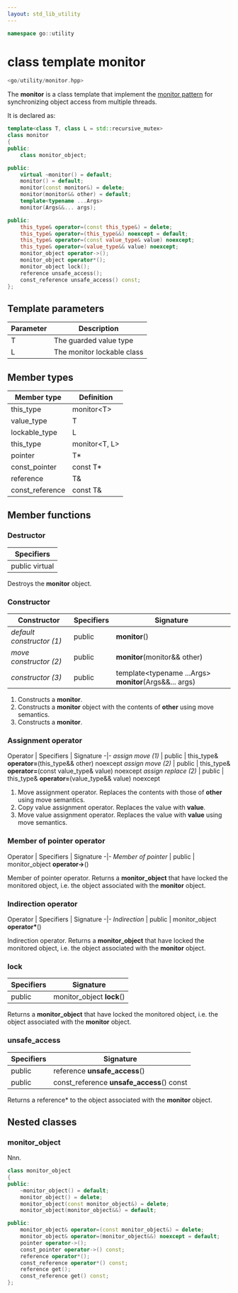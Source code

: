 ```yaml
---
layout: std_lib_utility
---
```


```c++
namespace go::utility
```

# class template monitor

```c++
<go/utility/monitor.hpp>
```

The **monitor** is a class template that implement the [monitor pattern](https://en.wikipedia.org/wiki/Monitor_%28synchronization%29)
for synchronizing object access from multiple threads.

It is declared as:

```c++
template<class T, class L = std::recursive_mutex>
class monitor
{
public:
    class monitor_object;

public:
    virtual ~monitor() = default;
    monitor() = default;
    monitor(const monitor&) = delete;
    monitor(monitor&& other) = default;
    template<typename ...Args>
    monitor(Args&&... args);

public:
    this_type& operator=(const this_type&) = delete;
    this_type& operator=(this_type&&) noexcept = default;
    this_type& operator=(const value_type& value) noexcept;
    this_type& operator=(value_type&& value) noexcept;
    monitor_object operator->();
    monitor_object operator*();
    monitor_object lock();
    reference unsafe_access();
    const_reference unsafe_access() const;
};
```

## Template parameters

Parameter | Description
-|-
T | The guarded value type
L | The monitor lockable class

## Member types

Member type | Definition
-|-
this_type | monitor\<T>
value_type | T
lockable_type | L
this_type | monitor<T, L>
pointer | T*
const_pointer | const T*
reference | T&
const_reference | const T&

## Member functions

### Destructor

Specifiers |
-|
public virtual |

Destroys the **monitor** object.

### Constructor

Constructor | Specifiers | Signature
-|-|-
*default constructor (1)* | public | **monitor**()
*move constructor (2)* | public | **monitor**(monitor&& other)
*constructor (3)* | public | template<typename ...Args> **monitor**(Args&&... args)

1. Constructs a **monitor**.
2. Constructs a **monitor** object with the contents of **other** using move semantics.
3. Constructs a **monitor**.

### Assignment operator

Operator | Specifiers | Signature
-|-
*assign move (1)* | public | this_type& **operator=**(this_type&& other) noexcept
*assign move (2)* | public | this_type& **operator=**(const value_type& value) noexcept
*assign replace (2)* | public | this_type& **operator=**(value_type&& value) noexcept

1. Move assignment operator. Replaces the contents with those of **other** using move semantics.
2. Copy value assignment operator. Replaces the value with **value**.
3. Move value assignment operator. Replaces the value with **value** using move semantics.

### Member of pointer operator

Operator | Specifiers | Signature
-|-
*Member of pointer* | public | monitor_object **operator->**()

Member of pointer operator. Returns a **monitor_object** that
have locked the monitored object, i.e. the object associated
with the **monitor** object.

### Indirection operator

Operator | Specifiers | Signature
-|-
*Indirection* | public | monitor_object **operator\***()

Indirection operator. Returns a **monitor_object** that have
locked the monitored object, i.e. the object associated with
the **monitor** object.

### lock

Specifiers | Signature
-|-
public | monitor_object **lock**()

Returns a **monitor_object** that have locked the monitored
object, i.e. the object associated with the **monitor** object.

### unsafe_access

Specifiers | Signature
-|-
public | reference **unsafe_access**()
public | const_reference **unsafe_access**() const

Returns a reference* to the object associated with the
**monitor** object.

##  Nested classes

### monitor_object

Nnn.

```c++
class monitor_object
{
public:
    ~monitor_object() = default;
    monitor_object() = delete;
    monitor_object(const monitor_object&) = delete;
    monitor_object(monitor_object&&) = default;

public:
    monitor_object& operator=(const monitor_object&) = delete;
    monitor_object& operator=(monitor_object&&) noexcept = default;
    pointer operator->();
    const_pointer operator->() const;
    reference operator*();
    const_reference operator*() const;
    reference get();
    const_reference get() const;
};
```
